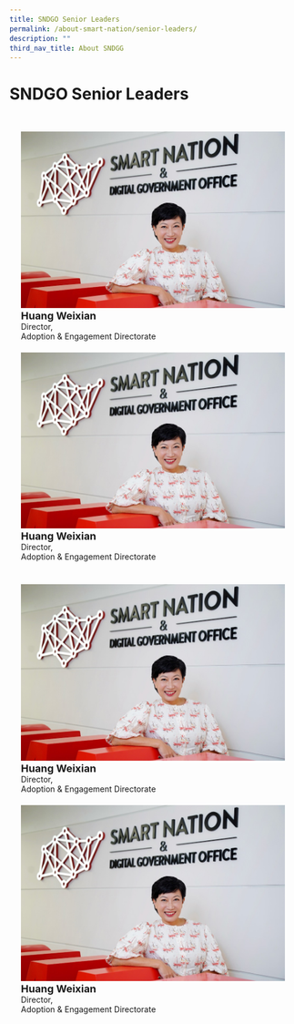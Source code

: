 ```yaml
---
title: SNDGO Senior Leaders
permalink: /about-smart-nation/senior-leaders/
description: ""
third_nav_title: About SNDGG
---
```

# SNDGO Senior Leaders

<div class="row" style="padding: 20px 0px 0px 0px;">

<div class="col" style="padding: 10px 20px 10px 20px;"><a href="/community/showcases/cityscape"><img src="/images/abt-smart-nation/WXsndgo.jpg" alt="CityScape"></a><br>
	
<div style="font-size:18px"><b>Huang Weixian</b></div>Director,<br>Adoption & Engagement Directorate<br></div>

<div class="col" style="padding: 10px 20px 10px 20px;"><a href="/community/showcases/cityscape"><img src="/images/abt-smart-nation/WXsndgo.jpg" alt="CityScape"></a><br>
	
<div style="font-size:18px"><b>Huang Weixian</b></div>Director,<br>Adoption & Engagement Directorate<br></div>
	
</div>

<div class="row" style="padding: 20px 0px 0px 0px;">

<div class="col" style="padding: 10px 20px 10px 20px;"><a href="/community/showcases/cityscape"><img src="/images/abt-smart-nation/WXsndgo.jpg" alt="CityScape"></a><br>
	
<div style="font-size:18px"><b>Huang Weixian</b></div>Director,<br>Adoption & Engagement Directorate<br></div>

<div class="col" style="padding: 10px 20px 10px 20px;"><a href="/community/showcases/cityscape"><img src="/images/abt-smart-nation/WXsndgo.jpg" alt="CityScape"></a><br>
	
<div style="font-size:18px"><b>Huang Weixian</b></div>Director,<br>Adoption & Engagement Directorate<br></div>
	
</div>
